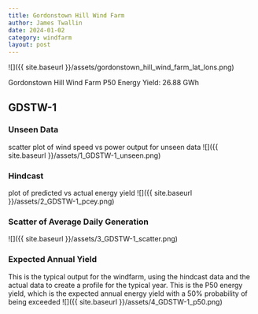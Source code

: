 ```yaml
---
title: Gordonstown Hill Wind Farm
author: James Twallin
date: 2024-01-02
category: windfarm
layout: post
---
```

![]({{ site.baseurl }}/assets/gordonstown_hill_wind_farm_lat_lons.png)

Gordonstown Hill Wind Farm P50 Energy Yield: 26.88 GWh

GDSTW-1
-------------
### Unseen Data 
scatter plot of wind speed vs power output for unseen data
![]({{ site.baseurl }}/assets/1_GDSTW-1_unseen.png)
### Hindcast 
plot of predicted vs actual energy yield
![]({{ site.baseurl }}/assets/2_GDSTW-1_pcey.png)
### Scatter of Average Daily Generation 

![]({{ site.baseurl }}/assets/3_GDSTW-1_scatter.png)
### Expected Annual Yield 
This is the typical output for the windfarm, using the hindcast data and the actual data to create a profile for the typical year. This is the P50 energy yield, which is the expected annual energy yield with a 50% probability of being exceeded
![]({{ site.baseurl }}/assets/4_GDSTW-1_p50.png)

